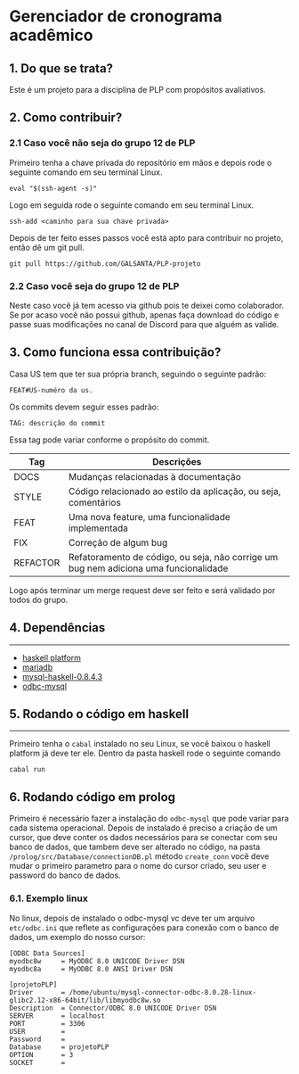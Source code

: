 # Gerenciador de cronograma acadêmico

## 1. Do que se trata?

Este é um projeto para a disciplina de PLP com propósitos avaliativos.

## 2. Como contribuir?

### 2.1 Caso você não seja do grupo 12 de PLP

Primeiro tenha a chave privada do repositório em mãos e depois rode o seguinte comando em seu terminal Linux.

```
eval "$(ssh-agent -s)"
```

Logo em seguida rode o seguinte comando em seu terminal Linux.

```
ssh-add <caminho para sua chave privada>
```

Depois de ter feito esses passos você está apto para contribuir no projeto, então dê um git pull.

```
git pull https://github.com/GALSANTA/PLP-projeto
```
### 2.2 Caso você seja do grupo 12 de PLP

Neste caso você já tem acesso via github pois te deixei como colaborador. Se por acaso você não possui github,  apenas faça download do código e passe suas modificações no canal de Discord para que alguém as valide.

## 3. Como funciona essa contribuição? 

Casa US tem que ter sua própria branch, seguindo o seguinte padrão:

```
FEAT#US-numéro da us.
````

Os commits devem seguir esses padrão:

```
TAG: descrição do commit
```

Essa tag pode variar conforme o propósito do commit.

| Tag | Descrições |
|---|---|
| DOCS | Mudanças relacionadas à documentação|
| STYLE | Código relacionado ao estilo da aplicação, ou seja, comentários |
| FEAT | Uma nova feature, uma funcionalidade implementada |
| FIX | Correção de algum bug |
| REFACTOR | Refatoramento de código, ou seja, não corrige um bug nem adiciona uma funcionalidade |

Logo após terminar um merge request deve ser feito e será validado por todos do grupo.

## 4. Dependências
---

* [haskell platform](https://www.cyberithub.com/how-to-install-haskell-platform-on-ubuntu-20-04-lts/)
* [mariadb](https://www.mariadbtutorial.com/getting-started/install-mariadb/)
* [mysql-haskell-0.8.4.3](https://hackage.haskell.org/package/mysql-haskell)
* [odbc-mysql](https://dev.mysql.com/downloads/connector/odbc/)


## 5. Rodando o código em haskell
---

Primeiro tenha o `cabal` instalado no seu Linux, se você baixou o haskell platform já deve ter ele. Dentro da pasta haskell rode o seguinte comando

```
cabal run
```

## 6. Rodando código em prolog

Primeiro é necessário fazer a instalação do `odbc-mysql` que pode variar para cada sistema operacional. Depois de instalado é preciso a criação de um cursor, que deve conter os dados necessários para se conectar com seu banco de dados, que tambem deve ser alterado no código, na pasta `/prolog/src/Database/connectionDB.pl` método `create_conn` você deve mudar o primeiro parametro para o nome do cursor criado, seu user e password do banco de dados.

### 6.1. Exemplo linux

No linux, depois de instalado o odbc-mysql vc deve ter um arquivo `etc/odbc.ini` que reflete as configurações para conexão com o banco de dados, um exemplo do nosso cursor:

```
[ODBC Data Sources]
myodbc8w     = MyODBC 8.0 UNICODE Driver DSN
myodbc8a     = MyODBC 8.0 ANSI Driver DSN

[projetoPLP]
Driver       = /home/ubuntu/mysql-connector-odbc-8.0.28-linux-glibc2.12-x86-64bit/lib/libmyodbc8w.so
Description  = Connector/ODBC 8.0 UNICODE Driver DSN
SERVER       = localhost
PORT         = 3306
USER         = 
Password     =
Database     = projetoPLP
OPTION       = 3
SOCKET       =
```